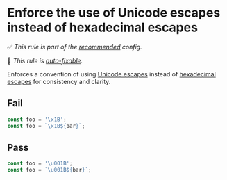 # Enforce the use of Unicode escapes instead of hexadecimal escapes

✅ *This rule is part of the [recommended](https://github.com/sindresorhus/eslint-plugin-unicorn#recommended-config) config.*

🔧 *This rule is [auto-fixable](https://eslint.org/docs/user-guide/command-line-interface#fixing-problems).*

Enforces a convention of using [Unicode escapes](https://mathiasbynens.be/notes/javascript-escapes#unicode) instead of [hexadecimal escapes](https://mathiasbynens.be/notes/javascript-escapes#hexadecimal) for consistency and clarity.


## Fail

```js
const foo = '\x1B';
const foo = `\x1B${bar}`;
```


## Pass

```js
const foo = '\u001B';
const foo = `\u001B${bar}`;
```
